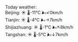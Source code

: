Today weather:  
Beijing: ☀️ 🌡️-11°C 🌬️↙0km/h  
Tianjin: ☀️ 🌡️-4°C 🌬️→7km/h  
Shijiazhuang: ☀️ 🌡️-1°C 🌬️↖8km/h  
Tangshan: ☀️ 🌡️-5°C 🌬️↓7km/h  
